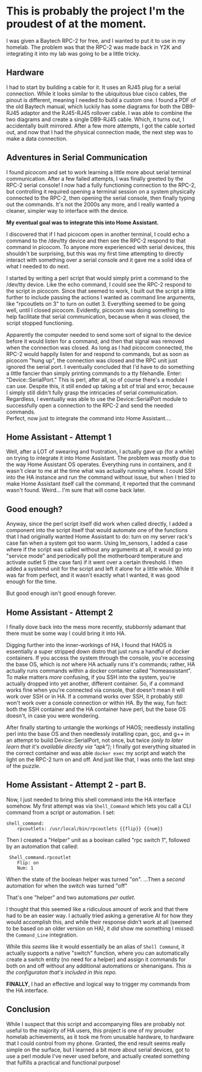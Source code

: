 # This is probably the project I'm the proudest of at the moment. 

I was given a Baytech RPC-2 for free, and I wanted to put it to use in my homelab. The problem was that the RPC-2 was made back in Y2K and integrating it into my lab was going to be a little tricky. 

## Hardware

I had to start by building a cable for it. It uses an RJ45 plug for a serial connection. While it looks similar to the ubiquitous blue cisco cables, the pinout is different, meaning I needed to build a custom one.  I found a PDF of the old Baytech manual, which luckily has some diagrams for both the DB9-RJ45 adaptor and the RJ45-RJ45 rollover cable. I was able to combine the two diagrams and create a single DB9-RJ45 cable. Which, it turns out, I accidentally built mirrored. After a few more attempts, I got the cable sorted out, and now that I had the physical connection made, the next step was to make a data connection. 

## Adventures in Serial Communication

I found picocom and set to work learning a little more about serial terminal communication. After a few failed attempts, I was finally greeted by the RPC-2 serial console!  I now had a fully functioning connection to the RPC-2, but controlling it required opening a terminal session on a system physically connected to the RPC-2, then opening the serial console, then finally typing out the commands. It's not the 2000s any more, and I really wanted a cleaner, simpler way to interface with the device. 

**My eventual goal was to integrate this into Home Assistant.**

I discovered that if I had picocom open in another terminal, I could echo a command to the /dev/tty device and then see the RPC-2 respond to that command in picocom. To anyone more experienced with serial devices, this shouldn't be surprising, but this was my first time attempting to directly interact with something over a serial console and it gave me a solid idea of what I needed to do next. 

I started by writing a perl script that would simply print a command to the /dev/tty device. Like the echo command, I could see the RPC-2 respond to the script in picocom. Since that seemed to work, I built out the script a little further to include passing the actions I wanted as command line arguments, like "rpcoutlets on 3" to turn on outlet 3. Everything seemed to be going well, until I closed picocom. Evidently, picocom was doing something to help facilitate that serial communication, because when it was closed, the script stopped functioning. 

Apparently the computer needed to send some sort of signal to the device before it would listen for a command, and then that signal was removed when the connection was closed. As long as I had picocom connected, the RPC-2 would happily listen for and respond to commands, but as soon as picocom "hung up", the connection was closed and the RPC unit just ignored the serial port. I eventually concluded that I'd have to do something a little fancier than simply printing commands to a tty filehandle. 
Enter: "Device::SerialPort." This is perl, after all, so of course there's a module I can use. Despite this, it still ended up taking a bit of trial and error, because I simply still didn't fully grasp the intricacies of serial communication. Regardless, I eventually was able to use the Device::SerialPort module to successfully open a connection to the RPC-2 and send the needed commands.  
Perfect, now just to integrate the command into Home Assistant…. 

## Home Assistant - Attempt 1

Well, after a LOT of swearing and frustration, I actually gave up (for a while) on trying to integrate it into Home Assistant. The problem was mostly due to the way Home Assistant OS operates. Everything runs in containers, and it wasn't clear to me at the time what was actually running where. I could SSH into the HA instance and run the command without issue, but when I tried to make Home Assistant itself call the command, it reported that the command wasn't found. Weird… I'm sure that will come back later. 

## Good enough?

Anyway, since the perl script itself did work when called directly, I added a component into the script itself that would automate one of the functions that I had originally wanted Home Assistant to do: turn on my server rack's case fan when a system got too warm. Using lm_sensors, I added a case where if the script was called without any arguments at all, it would go into "service mode" and periodically poll the motherboard temperature and activate outlet 5 (the case fan) if it went over a certain threshold. I then added a systemd unit for the script and left it alone for a little while. While it was far from perfect, and it wasn't exactly what I wanted, it was good enough for the time. 

But good enough isn't good enough forever. 

## Home Assistant - Attempt 2 

I finally dove back into the mess more recently, stubbornly adamant that there must be some way I could bring it into HA. 

Digging further into the inner-workings of HA, I found that HAOS is essentially a super stripped down distro that just runs a handful of docker containers. If you access the system through the console, you're accessing the base OS, which is _not_ where HA actually runs it's commands; rather, HA actually runs commands within a docker container called "homeassistant". 
To make matters _more_ confusing, if you SSH into the system, you're actually dropped into yet another, different container. So, if a command works fine when you're connected via console, that doesn't mean it will work over SSH or in HA. If a command works over SSH, it probably still won't work over a console connection or within HA. By the way, fun fact: both the SSH container and the HA container have perl, but the base OS doesn't, in case you were wondering.   

After finally starting to untangle the workings of HAOS; needlessly installing perl into the base OS and then needlessly installing cpan, gcc, and g++ in an attempt to build Device::SerialPort, not once, but twice _(only to later learn that it's available directly via "apk")_;  I finally got everything situated in the correct container and was able `docker exec` my script and watch the light on the RPC-2 turn on and off. 
And just like that, I was onto the last step of the puzzle. 

## Home Assistant - Attempt 2 - part B. 

Now, I just needed to bring this shell command into the HA interface somehow. My first attempt was via `Shell_Command` which lets you call a CLI command from a script or automation. I set:
```
shell_command:
    rpcoutlets: /usr/local/bin/rpcoutlets {{flip}} {{num}}
```
Then I created a "Helper" unit as a boolean called "rpc switch 1", followed by an automation that called:
```
 Shell_command.rpcoutlet
	Flip: on
	Num: 1
```
When the state of the boolean helper was turned "on".
…Then a *second* automation for when the switch was turned "off" 

That's one "helper" and two automations *per outlet*. 

I thought that this seemed like a ridiculous amount of work and that there had to be an easier way.  I actually tried asking a generative AI for how they would accomplish this, and while their response didn't work at all (seemed to be based on an older version on HA), it _did_ show me something I missed: the `Command_Line` integration. 

While this _seems_ like it would essentially be an alias of `Shell Command`, it actually supports a native "switch" function, where you can automatically create a switch entity (no need for a helper) and assign it commands for both on and off without any additional automations or shenanigans. _This is the configuraton that's included in this repo._

**FINALLY**, I had an effective and logical way to trigger my commands from the HA interface.


## Conclusion
While I suspect that this script and accompanying files are probably not useful to the majority of HA users, this project is one of my prouder homelab achievements, as it took me from unusable hardware, to hardware that I could control from my phone. Granted, the end result seems really simple on the surface, but I learned a bit more about serial devices, got to use a perl module I've never used before, and actually created something that fulfills a practical and functional purpose!